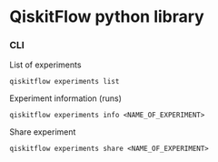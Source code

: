 QiskitFlow python library
=========================


### CLI

List of experiments
```shell
qiskitflow experiments list
```

Experiment information (runs)
```shell
qiskitflow experiments info <NAME_OF_EXPERIMENT>
```

Share experiment
```shell
qiskitflow experiments share <NAME_OF_EXPERIMENT>
```